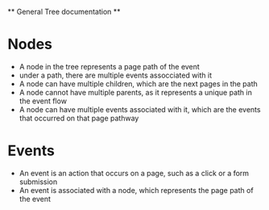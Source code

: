 ** General Tree documentation **

# Nodes
- A node in the tree represents a page path of the event
- under a path, there are multiple events assocciated with it
- A node can have multiple children, which are the next pages in the path
- A node cannot have multiple parents, as it represents a unique path in the event flow
- A node can have multiple events associated with it, which are the events that occurred on that page pathway

# Events
- An event is an action that occurs on a page, such as a click or a form submission
- An event is associated with a node, which represents the page path of the event
